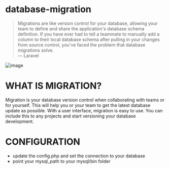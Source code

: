 # database-migration

>Migrations are like version control for your database, allowing your team to define and share the application's database schema definition. If you have ever had to tell a teammate to manually add a column to their local database schema after pulling in your changes from source control, you've faced the problem that database migrations solve.  
&mdash; Laravel

![image](https://user-images.githubusercontent.com/37282871/118764554-46ffff80-b8ac-11eb-9082-b2df72238ad4.png)

# WHAT IS MIGRATION?
Migration is your database version control when collaborating with teams or for yourself. This will help you or your team to get the latest database update as possible. With a user interface, migration is easy to use. You can include this to any projects and start versioning your database development.

# CONFIGURATION
- update the config.php and set the connection to your database
- point your mysql_path to your mysql/bin folder

